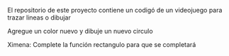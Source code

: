 El repositorio de este proyecto contiene un codigó de un videojuego para trazar lineas o dibujar

Agregue un  color nuevo y dibuje un nuevo circulo

Ximena: Complete la función rectangulo para que se completará

















